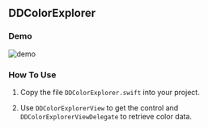 DDColorExplorer
---

### Demo
![demo](https://raw.githubusercontent.com/wddwycc/DDColorExplorer/master/demo.gif)


### How To Use
1. Copy the file `DDColorExplorer.swift` into your project.

2. Use `DDColorExplorerView` to get the control and `DDColorExplorerViewDelegate` to retrieve color data.
